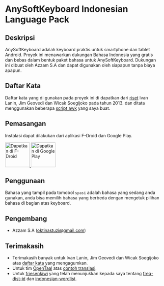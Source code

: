# AnySoftKeyboard Indonesian Language Pack

## Deskripsi

AnySoftKeyboard adalah keyboard praktis untuk smartphone dan tablet
Android. Proyek ini menawarkan dukungan Bahasa Indonesia yang gratis dan
bebas dalam bentuk paket bahasa untuk AnySoftKeyboard. Dukungan ini
dibuat oleh Azzam S.A dan dapat digunakan oleh siapapun tanpa biaya apapun.

## Daftar Kata

Daftar kata yang di gunakan pada proyek ini di dapatkan dari [riset](https://github.com/ardwort/freq-dist-id)
Ivan Lanin, Jim Geovedi dan Wicak Soegijoko pada tahun 2013. dan ditata menggunakan
beberapa [script awk](https://github.com/azzamsa/ask-words-id) yang saya buat.

## Pemasangan

Instalasi dapat dilakukan dari aplikasi F-Droid dan Google Play.

<a href="#">
  <img src="https://gitlab.com/fdroid/artwork/raw/master/badge/get-it-on.png"
       alt="Dapatkan di F-Droid" height="80">
</a>

<a href="#">
  <img src="https://play.google.com/intl/en_us/badges/images/generic/en_badge_web_generic.png"
       alt="Dapatkan di Google Play" height="80">
</a>

## Penggunaan

Bahasa yang tampil pada tomobol `spasi` adalah bahasa yang sedang anda gunakan, anda bisa
memilih bahasa yang berbeda dengan mengetuk pilihan bahasa di bagian atas keyboard.

## Pengembang

- Azzam S.A (oktinastuzi@gmail.com)

## Terimakasih

- Terimakasih banyak untuk Ivan Lanin, Jim Geovedi dan Wicak Soegijoko atas [daftar kata](https://github.com/ardwort/freq-dist-id/) yang mengagumkan.
- Untuk tim [OpenTaal](https://github.com/OpenTaal) atas [contoh translasi](https://github.com/OpenTaal/LanguagePack/tree/Dutch).
- Untuk [friesenkiwi](https://github.com/friesenkiwi) yang telah menunjukkan kepada saya tentang [freq-dist-id](https://github.com/ardwort/freq-dist-id/) dan [indonesian-wordlist](https://github.com/geovedi/indonesian-wordlist).
